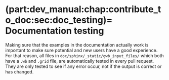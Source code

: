 (part:dev_manual:chap:contribute_to_doc:sec:doc_testing)=
Documentation testing
=====================

Making sure that the examples in the documentation actually work is important to make sure potential and new users have a good experience. For that reason, all files in `doc/sphinx/_static/gwb_input_files/` which both have a `.wb` and `.grid` file, are automatically tested in every pull request. They are only tested to see if any error occur, not if the output is correct or has changed.  